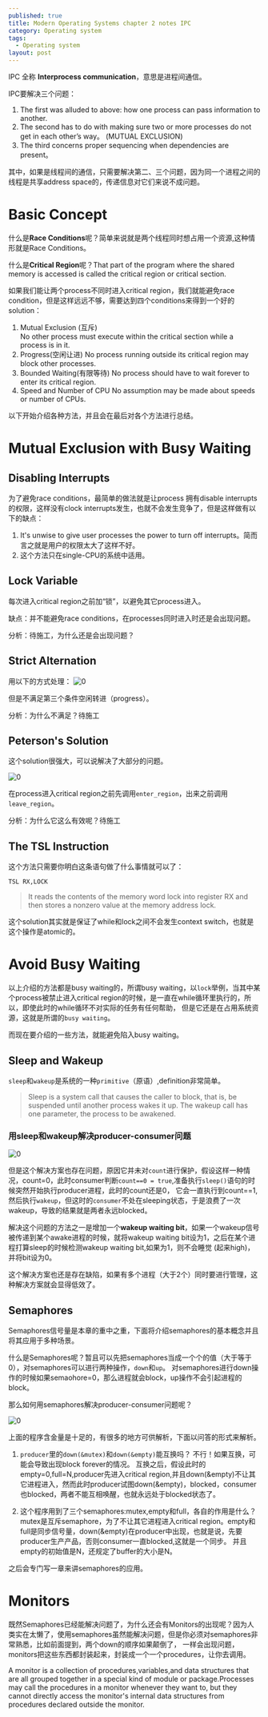 ```yaml
---
published: true
title: Modern Operating Systems chapter 2 notes IPC
category: Operating system
tags: 
  - Operating system
layout: post
---
```


IPC 全称 **Interprocess communication**，意思是进程间通信。

IPC要解决三个问题：
1. The first was alluded to above: how one process can pass information to another. 
2. The second has to do with making sure two or more processes do not get in each other’s way。 (MUTUAL EXCLUSION)
3. The third concerns proper sequencing when dependencies are present。

其中，如果是线程间的通信，只需要解决第二、三个问题，因为同一个进程之间的线程是共享address space的，传递信息对它们来说不成问题。

# Basic Concept

什么是**Race Conditions**呢？简单来说就是两个线程同时想占用一个资源,这种情形就是Race Conditions。

什么是**Critical Region**呢？That part of the program where the shared memory is accessed is called the critical region or critical section.

如果我们能让两个process不同时进入critical region，我们就能避免race condition，但是这样远远不够，需要达到四个conditions来得到一个好的solution：

1. Mutual Exclusion (互斥)  
No other process must execute within the critical section while a process is in it. 
2. Progress(空闲让进)
No process running outside its critical region may block other processes.
3. Bounded Waiting(有限等待)
No process should have to wait forever to enter its critical region. 
4. Speed and Number of CPU
No assumption may be made about speeds or number of CPUs. 

以下开始介绍各种方法，并且会在最后对各个方法进行总结。

# Mutual Exclusion with Busy Waiting

## Disabling Interrupts

为了避免race conditions，最简单的做法就是让process 拥有disable interrupts的权限，这样没有clock interrupts发生，也就不会发生竞争了，但是这样做有以下的缺点：

1. It's unwise to give user processes the power to turn off interrupts。简而言之就是用户的权限太大了这样不好。
2. 这个方法只在single-CPU的系统中适用。

## Lock Variable

每次进入critical region之前加“锁”，以避免其它process进入。

缺点：并不能避免race conditions，在processes同时进入时还是会出现问题。

分析：待施工，为什么还是会出现问题？

## Strict Alternation

用以下的方式处理：
![0](https://raw.githubusercontent.com/Logos23333/Logos23333.github.io/master/_posts/image/os/2.png)

但是不满足第三个条件空闲转进（progress）。

分析：为什么不满足？待施工

## Peterson's Solution

这个solution很强大，可以说解决了大部分的问题。

![0](https://raw.githubusercontent.com/Logos23333/Logos23333.github.io/master/_posts/image/os/3.png)

在process进入critical region之前先调用`enter_region`，出来之前调用`leave_region`。

分析：为什么它这么有效呢？待施工

## The TSL Instruction

这个方法只需要你明白这条语句做了什么事情就可以了：

`TSL RX,LOCK`

>It reads the contents of the memory word lock into register RX and then stores a nonzero value at the memory address lock.

这个solution其实就是保证了while和lock之间不会发生context switch，也就是这个操作是atomic的。

# Avoid Busy Waiting

以上介绍的方法都是busy waiting的，所谓busy waiting，以`lock`举例，当其中某个process被禁止进入critical region的时候，是一直在while循环里执行的，所以，即使此时的while循环不对实际的任务有任何帮助，
但是它还是在占用系统资源，这就是所谓的`busy waiting`。

而现在要介绍的一些方法，就能避免陷入busy waiting。

## Sleep and Wakeup

`sleep`和`wakeup`是系统的一种`primitive`（原语）,definition非常简单。

>Sleep is a system call that causes the caller to block, that is, be suspended until another process wakes it up. The wakeup call has one parameter, the process to be awakened.

### 用sleep和wakeup解决producer-consumer问题

![0](https://raw.githubusercontent.com/Logos23333/Logos23333.github.io/master/_posts/image/os/4.png)

但是这个解决方案也存在问题，原因它并未对`count`进行保护，假设这样一种情况，count=0，此时consumer判断`count==0 = true`,准备执行`sleep()`语句的时候突然开始执行producer进程，此时的count还是0，
它会一直执行到count==1,然后执行`wakeup`，但这时的`consumer`不处在sleeping状态，于是浪费了一次wakeup，导致的结果就是两者永远blocked。

解决这个问题的方法之一是增加一个**wakeup waiting bit**，如果一个wakeup信号被传递到某个awake进程的时候，就将wakeup waiting bit设为1，之后在某个进程打算sleep的时候检测wakeup waiting bit,如果为1，则不会睡觉
(起来high)，并将bit设为0。

这个解决方案也还是存在缺陷，如果有多个进程（大于2个）同时要进行管理，这种解决方案就会显得低效了。

## Semaphores

Semaphores信号量是本章的重中之重，下面将介绍semaphores的基本概念并且将其应用于多种场景。

什么是Semaphores呢？暂且可以先把semaphores当成一个个的值（大于等于0），对semaphores可以进行两种操作，`down`和`up`。
对semaphores进行down操作的时候如果semaohore=0，那么进程就会block，up操作不会引起进程的block。

那么如何用semaphores解决producer-consumer问题呢？

![0](https://raw.githubusercontent.com/Logos23333/Logos23333.github.io/master/_posts/image/os/5.png)

上面的程序含金量是十足的，有很多的地方可供解析，下面以问答的形式来解析。

1. `producer`里的`down(&mutex)`和`down(&empty)`能互换吗？
不行！如果互换，可能会导致出现block forever的情况。
互换之后，假设此时的empty=0,full=N,producer先进入critical region,并且down(&empty)不让其它进程进入，然而此时producer试图down(&empty)，blocked，consumer也blocked，两者不能互相唤醒，也就永远处于blocked状态了。

2. 这个程序用到了三个semaphores:mutex,empty和full，各自的作用是什么？
mutex是互斥semaphore，为了不让其它进程进入critical region。empty和full是同步信号量，down(&empty)在producer中出现，也就是说，先要producer生产产品，否则consumer一直blocked,这就是一个同步。
并且empty的初始值是N，还规定了buffer的大小是N。

之后会专门写一章来讲semaphores的应用。

# Monitors

既然Semaphores已经能解决问题了，为什么还会有Monitors的出现呢？因为人类实在太懒了，使用semaphores虽然能解决问题，但是你必须对semaphores非常熟悉，比如前面提到，两个down的顺序如果颠倒了，
一样会出现问题，monitors把这些东西都封装起来，封装成一个一个procedures，让你去调用。

A monitor is a collection of procedures,variables,and data structures that are all grouped together in a special kind of module or package.Processes may call the procedures in a monitor whenever
they want to, but they cannot directly access the monitor's internal data structures from procedures declared outside the monitor.